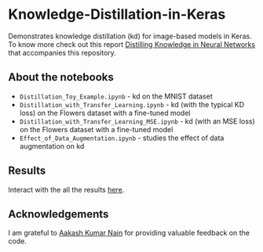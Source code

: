 # Knowledge-Distillation-in-Keras
Demonstrates knowledge distillation (kd) for image-based models in Keras. To know more check out this report [Distilling Knowledge in Neural Networks](https://app.wandb.ai/authors/knowledge-distillation/reports/Distilling-Knowledge-in-Deep-Neural-Networks--VmlldzoyMjkxODk) that accompanies this repository. 

## About the notebooks
- `Distillation_Toy_Example.ipynb` - kd on the MNIST dataset
- `Distillation_with_Transfer_Learning.ipynb` - kd (with the typical KD loss) on the Flowers dataset with a fine-tuned model
- `Distillation_with_Transfer_Learning_MSE.ipynb` - kd (with an MSE loss) on the Flowers dataset with a fine-tuned model
- `Effect_of_Data_Augmentation.ipynb` - studies the effect of data augmentation on kd

## Results
Interact with the all the results [here](https://app.wandb.ai/authors/knowledge-distillation).

## Acknowledgements
I am grateful to [Aakash Kumar Nain](https://twitter.com/A_K_Nain) for providing valuable feedback on the code. 
